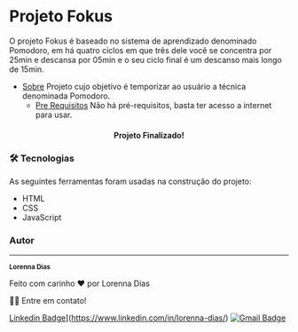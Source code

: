 # Projeto Fokus
O projeto Fokus é baseado no sistema de aprendizado denominado Pomodoro, em há quatro ciclos em que três dele você se concentra por 25min e descansa por 05min e o seu ciclo final é um descanso mais longo de 15min.

<!--ts-->
   * [Sobre](#Sobre)
     Projeto cujo objetivo é temporizar ao usuário a técnica denominada Pomodoro.
      * [Pre Requisitos](#pre-requisitos)
        Não há pré-requisitos, basta ter acesso a internet para usar.
<!--te-->

<h4 align="center"> 
	Projeto Finalizado!  
</h4>

### 🛠 Tecnologias

As seguintes ferramentas foram usadas na construção do projeto:

- HTML
- CSS
- JavaScript


### Autor
---
 <sub><b>Lorenna Dias</b></sub></a> 


Feito com carinho ❤️ por Lorenna Dias 

👋🏽 Entre em contato!

[Linkedin Badge](https://img.shields.io/badge/-lorenna-dias?style=flat-square&logo=Linkedin&logoColor=white&link=https://www.linkedin.com/in/lorenna-dias/)](https://www.linkedin.com/in/lorenna-dias/) 
[![Gmail Badge](https://img.shields.io/badge/-lohluizesd@gmail.com-c14438?style=flat-square&logo=Gmail&logoColor=white&link=mailto:lohluizesd@gmail.com)](mailto:lohluizesd@gmail.com)
